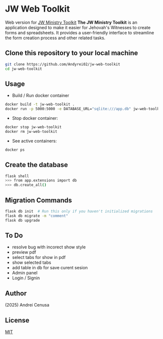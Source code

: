 # JW Web Toolkit
Web version for [JW Ministry Toolkit](https://github.com/Andyrei02/jw-ministry-toolkit)
**The JW Ministry Toolkit** is an application designed to make it easier for Jehovah's Witnesses to create forms and spreadsheets. It provides a user-friendly interface to streamline the form creation process and other related tasks.

## Clone this repository to your local machine
```bash
git clone https://github.com/Andyrei02/jw-web-toolkit
cd jw-web-toolkit
```
## Usage
- Build / Run docker container
```bash
docker build -t jw-web-toolkit .
docker run -p 5000:5000 -e DATABASE_URL="sqlite:///app.db" jw-web-toolkit
```
- Stop docker container:
```bash
docker stop jw-web-toolkit
docker rm jw-web-toolkit
```
- See active containers:
```bash
docker ps
```

## Create the database
```bash
flask shell
>>> from app.extensions import db
>>> db.create_all()
```

## Migration Commands
```bash
flask db init  # Run this only if you haven't initialized migrations
flask db migrate -m "comment"
flask db upgrade
```

## To Do
- resolve bug with incorect show style
- preview pdf
- select tabs for show in pdf
- show selected tabs
- add table in db for save curent sesion
- Admin panel
- Login / Signin 

## Author

(2025) Andrei Cenusa


## License

[MIT](https://choosealicense.com/licenses/mit/)
